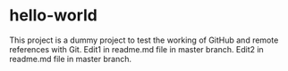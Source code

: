 # hello-world

This project is a dummy project to test the working of GitHub and remote
references with Git.
Edit1 in readme.md file in master branch.
Edit2 in readme.md file in master branch.
